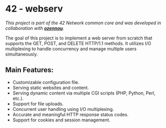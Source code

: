 42 - webserv
=================

*This project is part of the 42 Network common core and was developed in collaboration with **[ozennou](https://github.com/ozennou)**.*

The goal of this project is to implement a web server from scratch that supports the GET, POST, and DELETE HTTP/1.1 methods. It utilizes I/O multiplexing to handle concurrency and manage multiple users simultaneously.

## Main Features:

- Customizable configuration file.
- Serving static websites and content.
- Serving dynamic content via multiple CGI scripts (PHP, Python, Perl, etc.).
- Support for file uploads.
- Concurrent user handling using I/O multiplexing.
- Accurate and meaningful HTTP response status codes.
- Support for cookies and session management.